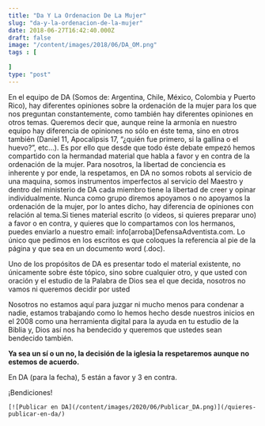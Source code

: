 ```yaml
---
title: "Da Y La Ordenacion De La Mujer"
slug: "da-y-la-ordenacion-de-la-mujer"
date: 2018-06-27T16:42:40.000Z
draft: false
image: "/content/images/2018/06/DA_OM.png"
tags : [
    
]
type: "post"
---
```


   En el equipo de DA (Somos de: Argentina, Chile, México, Colombia y Puerto Rico), hay diferentes opiniones sobre la ordenación de la mujer para los que nos preguntan constantemente, como también hay diferentes opiniones en otros temas. Queremos decir que, aunque reine la armonía en nuestro equipo hay diferencia de opiniones no sólo en éste tema, sino en otros también (Daniel 11, Apocalipsis 17, “¿quién fue primero, si la gallina o el huevo?”, etc…). Es por ello que desde que todo éste debate empezó hemos compartido con la hermandad material que habla a favor y en contra de la ordenación de la mujer. Para nosotros, la libertad de conciencia es inherente y por ende, la respetamos, en DA no somos robots al servicio de una maquina, somos instrumentos imperfectos al servicio del Maestro y dentro del ministerio de DA cada miembro tiene la libertad de creer y opinar individualmente. Nunca como grupo diremos apoyamos o no apoyamos la ordenación de la mujer, por lo antes dicho, hay diferencia de opiniones con relación al tema.Si tienes material escrito (o videos, si quieres preparar uno) a favor o en contra, y quieres que lo compartamos con los hermanos, puedes enviarlo a nuestro email: info[arroba]DefensaAdventista.com. Lo único que pedimos en los escritos es que coloques la referencia al pie de la página y que sea en un documento word (.doc).

 Uno de los propósitos de DA es presentar todo el material existente, no únicamente sobre éste tópico, sino sobre cualquier otro, y que usted con oración y el estudio de la Palabra de Dios sea el que decida, nosotros no vamos ni queremos decidir por usted

 Nosotros no estamos aquí para juzgar ni mucho menos para condenar a nadie, estamos trabajando como lo hemos hecho desde nuestros inicios en el 2008 como una herramienta digital para la ayuda en tu estudio de la Biblia y, Dios así nos ha bendecido y queremos que ustedes sean bendecido también.

 **Ya sea un sí o un no, la decisión de la iglesia la respetaremos aunque no estemos de acuerdo.**

 En DA (para la fecha), 5 están a favor y 3 en contra.

 ¡Bendiciones!

    [![Publicar en DA](/content/images/2020/06/Publicar_DA.png)](/quieres-publicar-en-da/) 